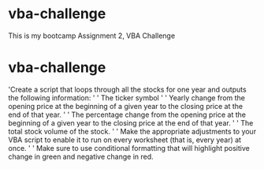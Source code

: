 # vba-challenge
This is my bootcamp Assignment 2, VBA Challenge

# vba-challenge

'Create a script that loops through all the stocks for one year and outputs the following information:
'
'    The ticker symbol
'
'    Yearly change from the opening price at the beginning of a given year to the closing price at the end of that year.
'
'    The percentage change from the opening price at the beginning of a given year to the closing price at the end of that year.
'
'    The total stock volume of the stock.
'
'    Make the appropriate adjustments to your VBA script to enable it to run on every worksheet (that is, every year) at once.
'
'    Make sure to use conditional formatting that will highlight positive change in green and negative change in red.




